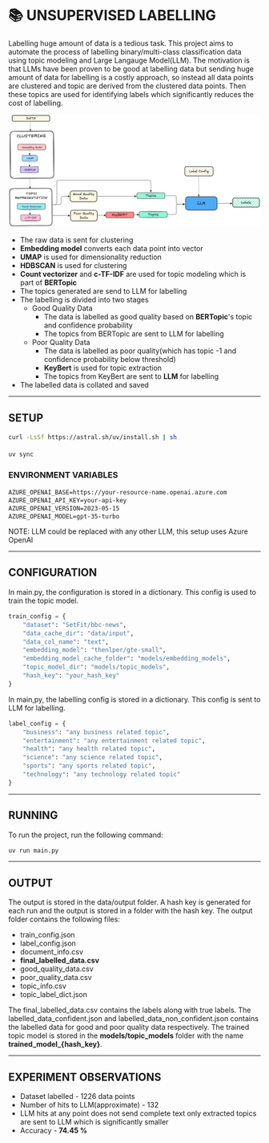 # 📚 UNSUPERVISED LABELLING
Labelling huge amount of data is a tedious task. This project aims to automate the process of labelling binary/multi-class classification data using topic modeling and Large Langauge Model(LLM). The motivation is that LLMs have been proven to be good at labelling data 
but sending huge amount of data for labelling is a costly approach, so instead all data points are clustered and topic are derived from the clustered data points. Then these topics are used for identifying labels which significantly reduces the cost of labelling.

![Alt text](assets/flow.png)
* The raw data is sent for clustering
* **Embedding model** converts each data point into vector
* **UMAP** is used for dimensionality reduction
* **HDBSCAN** is used for clustering
* **Count vectorizer** and **c-TF-IDF** are used for topic modeling which is part of **BERTopic**
* The topics generated are send to LLM for labelling
* The labelling is divided into two stages
    * Good Quality Data
        * The data is labelled as good quality based on **BERTopic**'s topic and confidence probability
        * The topics from BERTopic are sent to LLM for labelling
    * Poor Quality Data
        * The data is labelled as poor quality(which has topic -1 and confidence probability below threshold)
        * **KeyBert** is used for topic extraction
        * The topics from KeyBert are sent to **LLM** for labelling
* The labelled data is collated and saved

-----------------

## SETUP
```bash
curl -LsSf https://astral.sh/uv/install.sh | sh

uv sync
```
### ENVIRONMENT VARIABLES
```dotenv
AZURE_OPENAI_BASE=https://your-resource-name.openai.azure.com
AZURE_OPENAI_API_KEY=your-api-key
AZURE_OPENAI_VERSION=2023-05-15
AZURE_OPENAI_MODEL=gpt-35-turbo
```
NOTE: LLM could be replaced with any other LLM, this setup uses Azure OpenAI

-----------------
## CONFIGURATION
In main.py, the configuration is stored in a dictionary. This config is used to train the topic model. 
```python
train_config = {
    "dataset": "SetFit/bbc-news",
    "data_cache_dir": "data/input",
    "data_col_name": "text",
    "embedding_model": "thenlper/gte-small",
    "embedding_model_cache_folder": "models/embedding_models",
    "topic_model_dir": "models/topic_models",
    "hash_key": "your_hash_key"
}
```
In main,py, the labelling config is stored in a dictionary. This config is sent to LLM for labelling.
```python
label_config = {
    "business": "any business related topic",
    "entertainment": "any entertainment related topic",
    "health": "any health related topic",
    "science": "any science related topic",
    "sports": "any sports related topic",
    "technology": "any technology related topic"
}
```

-----------------
## RUNNING
To run the project, run the following command:
```bash
uv run main.py
```

-----------------
## OUTPUT
The output is stored in the data/output folder. A hash key is generated for each run and the output is stored in a folder with the hash key. The output folder contains the following files:
* train_config.json
* label_config.json
* document_info.csv
* **final_labelled_data.csv**
* good_quality_data.csv
* poor_quality_data.csv
* topic_info.csv
* topic_label_dict.json

The final_labelled_data.csv contains the labels along with true labels. The labelled_data_confident.json and labelled_data_non_confident.json contains the labelled data for good and poor quality data respectively.
The trained topic model is stored in the **models/topic_models** folder with the name **trained_model_{hash_key}**.

-----------------
## EXPERIMENT OBSERVATIONS
* Dataset labelled - 1226 data points
* Number of hits to LLM(approximate) - 132
* LLM hits at any point does not send complete text only extracted topics are sent to LLM which is significantly smaller
* Accuracy - **74.45 %**